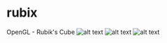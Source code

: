 # rubix
OpenGL - Rubik's Cube
![alt text](https://1.bp.blogspot.com/-1Dorshf3LgM/WsfnJuQJtpI/AAAAAAAAB5s/jSkTxTsPbYA90u7anvpQKEsM3ll6fz2tQCLcBGAs/s1600/rubix2.jpg)
![alt text](https://1.bp.blogspot.com/-hhEZaWebTH0/WsfnJ_JgZJI/AAAAAAAAB5w/pf8rJEgjwfMV3kIFNuyrGYoM8TRwwk3qACLcBGAs/s1600/rubix1.jpg)
![alt text](https://3.bp.blogspot.com/-PtTSKCMpTZE/WsfnJxCMc7I/AAAAAAAAB50/RulA8A-Epbos7s1IgP0RcQgMq4H_hSgtgCLcBGAs/s1600/rubix3.jpg)
